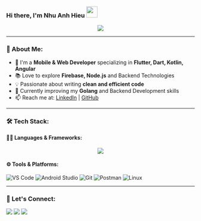 ### Hi there, I'm **Nhu Anh Hieu** <img src="https://media.giphy.com/media/hvRJCLFzcasrR4ia7z/giphy.gif" width="30px">

<p align="center">
  <img src="https://readme-typing-svg.herokuapp.com?font=Fira+Code&weight=600&size=24&duration=2000&pause=800&color=cyan&center=true&vCenter=true&width=800&lines=I'm+a+Software+Developer;Passionate+about+Technology+%26+Coding;Love+Building+Mobile+%26+Web+Applications"/>
</p>

---
### 🚀 About Me:
- 🔭 I'm a **Mobile & Web Developer** specializing in **Flutter, Dart, Kotlin, Angular**
- 📚 Love to explore **Firebase, Node.js** and Backend Technologies
- 💡 Passionate about writing **clean and efficient code**
- 🎯 Currently improving my **Golang** and Backend Development skills
- 📫 Reach me at: [LinkedIn](https://www.linkedin.com/in/nhuanhhieu) | [GitHub](https://github.com/anhhieu21)

---
### 🛠 Tech Stack:

#### 👨‍💻 Languages & Frameworks:
<p align="center">
  <img src="https://skillicons.dev/icons?i=flutter,dart,kotlin,angular,firebase,nodejs,go,python,git,github" />
</p>

#### ⚙️ Tools & Platforms:
![VS Code](https://img.shields.io/badge/VS%20Code-007ACC?style=flat&logo=visual-studio-code&logoColor=white)
![Android Studio](https://img.shields.io/badge/Android%20Studio-3DDC84?style=flat&logo=android-studio&logoColor=white)
![Git](https://img.shields.io/badge/Git-F05032?style=flat&logo=git&logoColor=white)
![Postman](https://img.shields.io/badge/Postman-FF6C37?style=flat&logo=postman&logoColor=white)
![Linux](https://img.shields.io/badge/Linux-FCC624?style=flat&logo=linux&logoColor=black)

---
### 🤝 Let's Connect:
<p>
  <a href="https://www.linkedin.com/in/nhuanhhieu"><img src="https://img.shields.io/badge/LinkedIn-%230077B5.svg?style=for-the-badge&logo=linkedin&logoColor=white" /></a>
  <a href="mailto:nhuanhhieu21@gmail.com"><img src="https://img.shields.io/badge/Gmail-D14836?style=for-the-badge&logo=gmail&logoColor=white" /></a>
  <a href="https://github.com/anhhieu21"><img src="https://img.shields.io/badge/GitHub-181717?style=for-the-badge&logo=github&logoColor=white" /></a>
</p>

